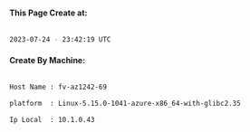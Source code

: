 
   
#### This Page Create at:

```bash

2023-07-24 - 23:42:19 UTC

```

#### Create By Machine:

```bash

Host Name : fv-az1242-69

platform  : Linux-5.15.0-1041-azure-x86_64-with-glibc2.35

Ip Local  : 10.1.0.43

```

